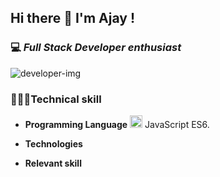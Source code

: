 ## Hi there 👋 I'm Ajay !

### 💻 *Full Stack Developer enthusiast*


<img alt="developer-img" src="https://raw.githubusercontent.com/Gapur/Gapur/main/assets/coding.gif">

### 🧑🏽‍💻Technical skill

- **Programming Language**    <img src="https://www.computerhope.com/jargon/j/javascript.png" height="20px" width="20px"> JavaScript  ES6.

- **Technologies**

- **Relevant skill** 







